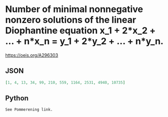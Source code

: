 # Number of minimal nonnegative nonzero solutions of the linear Diophantine equation x\_1 \+ 2\*x\_2 \+ \.\.\. \+ n\*x\_n \= y\_1 \+ 2\*y\_2 \+ \.\.\. \+ n\*y\_n\.
https://oeis.org/A296303
## JSON
```JSON
[1, 4, 13, 34, 99, 210, 559, 1164, 2531, 4940, 10735]
```
## Python
```Python
See Pommerening link.
```
